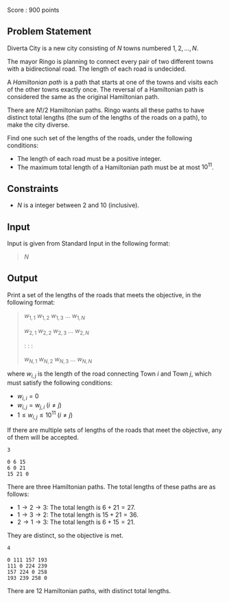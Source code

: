 Score : $900$ points

## Problem Statement

Diverta City is a new city consisting of $N$ towns numbered $1, 2, ..., N$.

The mayor Ringo is planning to connect every pair of two different towns with a bidirectional road. The length of each road is undecided.

A *Hamiltonian path* is a path that starts at one of the towns and visits each of the other towns exactly once.
The reversal of a Hamiltonian path is considered the same as the original Hamiltonian path.

There are $N! / 2$ Hamiltonian paths. Ringo wants all these paths to have distinct total lengths (the sum of the lengths of the roads on a path), to make the city diverse.

Find one such set of the lengths of the roads, under the following conditions:

- The length of each road must be a positive integer.
- The maximum total length of a Hamiltonian path must be at most $10^{11}$.

## Constraints

- $N$ is a integer between $2$ and $10$ (inclusive).

## Input

Input is given from Standard Input in the following format:

> $N$

## Output

Print a set of the lengths of the roads that meets the objective, in the following format:

> $w_{1, 1} \ w_{1, 2} \ w_{1, 3} \ ... \ w_{1, N}$
> 
> $w_{2, 1} \ w_{2, 2} \ w_{2, 3} \ ... \ w_{2, N}$
> 
>   $:$  $:$     $:$
> 
> $w_{N, 1} \ w_{N, 2} \ w_{N, 3} \ ... \ w_{N, N}$

where $w_{i, j}$ is the length of the road connecting Town $i$ and Town $j$, which must satisfy the following conditions:

- $w_{i, i} = 0$
- $w_{i, j} = w_{j, i} \ (i \neq j)$
- $1 \leq w_{i, j} \leq 10^{11} \ (i \neq j)$

If there are multiple sets of lengths of the roads that meet the objective, any of them will be accepted.

```input1
3
```

```output1
0 6 15
6 0 21
15 21 0
```

There are three Hamiltonian paths. The total lengths of these paths are as follows:  

- $1 \to 2 \to 3$: The total length is $6 + 21 = 27$.
- $1 \to 3 \to 2$: The total length is $15 + 21 = 36$.
- $2 \to 1 \to 3$: The total length is $6 + 15 = 21$.

They are distinct, so the objective is met.

```input2
4
```

```output2
0 111 157 193
111 0 224 239
157 224 0 258
193 239 258 0
```

There are $12$ Hamiltonian paths, with distinct total lengths.
